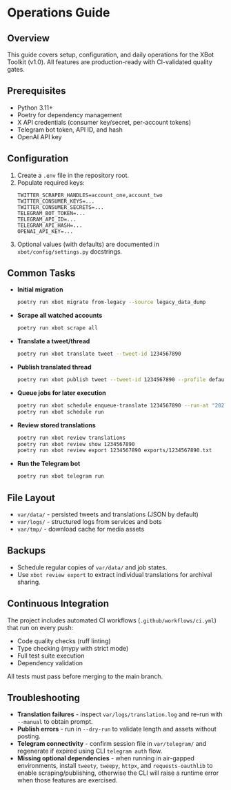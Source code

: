 # Operations Guide

## Overview
This guide covers setup, configuration, and daily operations for the XBot Toolkit (v1.0). All features are production-ready with CI-validated quality gates.

## Prerequisites
- Python 3.11+
- Poetry for dependency management
- X API credentials (consumer key/secret, per-account tokens)
- Telegram bot token, API ID, and hash
- OpenAI API key

## Configuration
1. Create a `.env` file in the repository root.
2. Populate required keys:
   ```dotenv
   TWITTER_SCRAPER_HANDLES=account_one,account_two
   TWITTER_CONSUMER_KEYS=...
   TWITTER_CONSUMER_SECRETS=...
   TELEGRAM_BOT_TOKEN=...
   TELEGRAM_API_ID=...
   TELEGRAM_API_HASH=...
   OPENAI_API_KEY=...
   ```
3. Optional values (with defaults) are documented in `xbot/config/settings.py` docstrings.

## Common Tasks
- **Initial migration**
  ```bash
  poetry run xbot migrate from-legacy --source legacy_data_dump
  ```
- **Scrape all watched accounts**
  ```bash
  poetry run xbot scrape all
  ```
- **Translate a tweet/thread**
  ```bash
  poetry run xbot translate tweet --tweet-id 1234567890
  ```
- **Publish translated thread**
  ```bash
  poetry run xbot publish tweet --tweet-id 1234567890 --profile default
  ```
- **Queue jobs for later execution**
  ```bash
  poetry run xbot schedule enqueue-translate 1234567890 --run-at "2024-07-21T14:00:00Z"
  poetry run xbot schedule run
  ```
- **Review stored translations**
  ```bash
  poetry run xbot review translations
  poetry run xbot review show 1234567890
  poetry run xbot review export 1234567890 exports/1234567890.txt
  ```
- **Run the Telegram bot**
  ```bash
  poetry run xbot telegram run
  ```

## File Layout
- `var/data/` - persisted tweets and translations (JSON by default)
- `var/logs/` - structured logs from services and bots
- `var/tmp/` - download cache for media assets

## Backups
- Schedule regular copies of `var/data/` and job states.
- Use `xbot review export` to extract individual translations for archival sharing.

## Continuous Integration
The project includes automated CI workflows (`.github/workflows/ci.yml`) that run on every push:
- Code quality checks (ruff linting)
- Type checking (mypy with strict mode)
- Full test suite execution
- Dependency validation

All tests must pass before merging to the main branch.

## Troubleshooting
- **Translation failures** - inspect `var/logs/translation.log` and re-run with `--manual` to obtain prompt.
- **Publish errors** - run in `--dry-run` to validate length and assets without posting.
- **Telegram connectivity** - confirm session file in `var/telegram/` and regenerate if expired using CLI `telegram auth` flow.
- **Missing optional dependencies** - when running in air-gapped environments, install `tweety`, `tweepy`, `httpx`, and `requests-oauthlib` to enable scraping/publishing, otherwise the CLI will raise a runtime error when those features are exercised.
